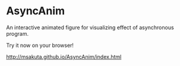 AsyncAnim
=========

An interactive animated figure for visualizing effect of asynchronous program.

Try it now on your browser!

http://msakuta.github.io/AsyncAnim/index.html
